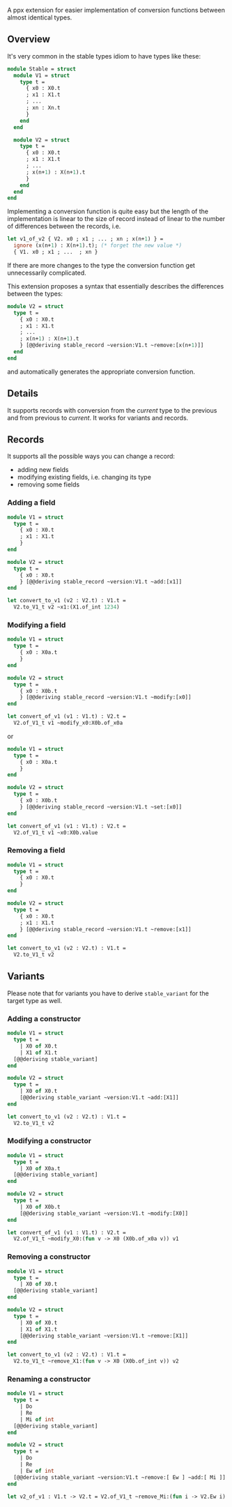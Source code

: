 A ppx extension for easier implementation of conversion functions between almost
identical types.

Overview
--------

It's very common in the stable types idiom to have types like these:

```ocaml
module Stable = struct
  module V1 = struct
    type t =
      { x0 : X0.t
      ; x1 : X1.t
      ; ...
      ; xn : Xn.t
      }
    end
  end

  module V2 = struct
    type t =
      { x0 : X0.t
      ; x1 : X1.t
      ; ...
      ; x(n+1) : X(n+1).t
      }
    end
  end
end
```

Implementing a conversion function is quite easy but the length of the
implementation is linear to the size of record instead of linear to the number
of differences between the records, i.e.

```ocaml
let v1_of_v2 { V2. x0 ; x1 ; ... ; xn ; x(n+1) } =
  ignore (x(n+1) : X(n+1).t); (* forget the new value *)
  { V1. x0 ; x1 ; ...  ; xn }
```

If there are more changes to the type the conversion function get unnecessarily
complicated.

This extension proposes a syntax that essentially describes the differences
between the types:

```ocaml
module V2 = struct
  type t =
    { x0 : X0.t
    ; x1 : X1.t
    ; ...
    ; x(n+1) : X(n+1).t
    } [@@deriving stable_record ~version:V1.t ~remove:[x(n+1)]]
  end
end
```

and automatically generates the appropriate conversion function.

Details
------

It supports records with conversion from the _current_ type to the previous
and from previous to _current_. It works for variants and records.

## Records

It supports all the possible ways you can change a record:
- adding new fields
- modifying existing fields, i.e. changing its type
- removing some fields

### Adding a field

```ocaml
module V1 = struct
  type t =
    { x0 : X0.t
    ; x1 : X1.t
    }
end

module V2 = struct
  type t =
    { x0 : X0.t
    } [@@deriving stable_record ~version:V1.t ~add:[x1]]
end

let convert_to_v1 (v2 : V2.t) : V1.t =
  V2.to_V1_t v2 ~x1:(X1.of_int 1234)
```

### Modifying a field

```ocaml
module V1 = struct
  type t =
    { x0 : X0a.t
    }
end

module V2 = struct
  type t =
    { x0 : X0b.t
    } [@@deriving stable_record ~version:V1.t ~modify:[x0]]
end

let convert_of_v1 (v1 : V1.t) : V2.t =
  V2.of_V1_t v1 ~modify_x0:X0b.of_x0a
```

or

```ocaml
module V1 = struct
  type t =
    { x0 : X0a.t
    }
end

module V2 = struct
  type t =
    { x0 : X0b.t
    } [@@deriving stable_record ~version:V1.t ~set:[x0]]
end

let convert_of_v1 (v1 : V1.t) : V2.t =
  V2.of_V1_t v1 ~x0:X0b.value
```

### Removing a field

```ocaml
module V1 = struct
  type t =
    { x0 : X0.t
    }
end

module V2 = struct
  type t =
    { x0 : X0.t
    ; x1 : X1.t
    } [@@deriving stable_record ~version:V1.t ~remove:[x1]]
end

let convert_to_v1 (v2 : V2.t) : V1.t =
  V2.to_V1_t v2
```

## Variants

Please note that for variants you have to derive `stable_variant` for the target type as well.

### Adding a constructor

```ocaml
module V1 = struct
  type t =
    | X0 of X0.t
    | X1 of X1.t
  [@@deriving stable_variant]
end

module V2 = struct
  type t =
    | X0 of X0.t
    [@@deriving stable_variant ~version:V1.t ~add:[X1]]
end

let convert_to_v1 (v2 : V2.t) : V1.t =
  V2.to_V1_t v2
```

### Modifying a constructor

```ocaml
module V1 = struct
  type t =
    | X0 of X0a.t
  [@@deriving stable_variant]
end

module V2 = struct
  type t =
    | X0 of X0b.t
    [@@deriving stable_variant ~version:V1.t ~modify:[X0]]
end

let convert_of_v1 (v1 : V1.t) : V2.t =
  V2.of_V1_t ~modify_X0:(fun v -> X0 (X0b.of_x0a v)) v1
```

### Removing a constructor

```ocaml
module V1 = struct
  type t =
    | X0 of X0.t
  [@@deriving stable_variant]
end

module V2 = struct
  type t =
    | X0 of X0.t
    | X1 of X1.t
    [@@deriving stable_variant ~version:V1.t ~remove:[X1]]
end

let convert_to_v1 (v2 : V2.t) : V1.t =
  V2.to_V1_t ~remove_X1:(fun v -> X0 (X0b.of_int v)) v2
```

### Renaming a constructor

```ocaml
module V1 = struct
  type t =
    | Do
    | Re
    | Mi of int
  [@@deriving stable_variant]
end

module V2 = struct
  type t =
    | Do
    | Re
    | Ew of int
  [@@deriving stable_variant ~version:V1.t ~remove:[ Ew ] ~add:[ Mi ]]
end

let v2_of_v1 : V1.t -> V2.t = V2.of_V1_t ~remove_Mi:(fun i -> V2.Ew i)
```

